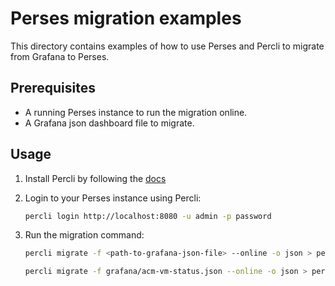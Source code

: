 # Perses migration examples

This directory contains examples of how to use Perses and Percli to migrate from Grafana to Perses.

## Prerequisites

- A running Perses instance to run the migration online.
- A Grafana json dashboard file to migrate.

## Usage

1. Install Percli by following the [docs](https://perses.dev/perses/docs/cli/)
2. Login to your Perses instance using Percli:
   ```bash
   percli login http://localhost:8080 -u admin -p password
   ```
3. Run the migration command:
   ```bash
   percli migrate -f <path-to-grafana-json-file> --online -o json > perses-dashboard.json
   ```

   ```bash
   percli migrate -f grafana/acm-vm-status.json --online -o json > perses/perses-acm-vm-status.json
   ```
